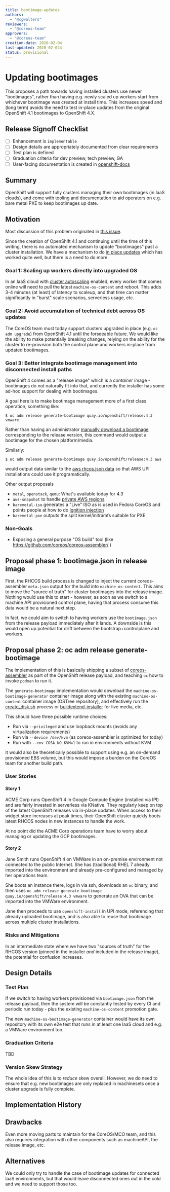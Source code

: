 ```yaml
---
title: bootimage-updates
authors:
  - "@cgwalters"
reviewers:
  - "@coreos-team"
approvers:
  - "@coreos-team"
creation-date: 2020-02-04
last-updated: 2020-02-024
status: provisional
---
```


# Updating bootimages

This proposes a path towards having installed clusters use newer "bootimages", rather than having e.g. newly scaled up workers start from whichever bootimage was created at install time.  This increases speed and (long term) avoids the need to test in-place updates from the original OpenShift 4.1 bootimages to OpenShift 4.X.

## Release Signoff Checklist

- [ ] Enhancement is `implementable`
- [ ] Design details are appropriately documented from clear requirements
- [ ] Test plan is defined
- [ ] Graduation criteria for dev preview, tech preview, GA
- [ ] User-facing documentation is created in [openshift-docs](https://github.com/openshift/openshift-docs/)

## Summary

OpenShift will support fully clusters managing their own bootimages (in IaaS clouds), and come with tooling and documentation to aid operators on e.g. bare metal PXE to keep bootimages up date.

## Motivation

Most discussion of this problem originated in [this issue](https://github.com/openshift/os/issues/381).

Since the creation of OpenShift 4.1 and continuing until the time of this writing, there is no automated mechanism to update "bootimages" past a cluster installation.  We have a mechanism to do [in place updates](https://github.com/openshift/machine-config-operator/blob/09fe53e2e47bc6f8129376dfe389e98fc151ff48/docs/OSUpgrades.md) which has worked quite well, but there is a need to do more.

### Goal 1: Scaling up workers directly into upgraded OS

In an IaaS cloud with [cluster autoscaling](https://docs.openshift.com/container-platform/4.3/machine_management/applying-autoscaling.html) enabled, every worker that comes online will need to pull the latest `machine-os-content` and reboot.  This adds 3-4 minutes (at least) of latency to scaleup, and that time can matter significantly in "burst" scale scenarios, serverless usage, etc.

### Goal 2: Avoid accumulation of technical debt across OS updates

The CoreOS team must today support clusters upgraded in place (e.g. `oc adm upgrade`) from OpenShift 4.1 until the forseeable future.  We would like the ability to make potentially breaking changes, relying on the ability for the cluster to re-provision both the control plane and workers in-place from updated bootimages.
 
### Goal 3: Better integrate bootimage management into disconnected install paths

OpenShift 4 comes as a "release image" which is a *container* image - bootimages do not naturally fit into that, and currently the installer has some ad-hoc support for dealing with bootimages.

A goal here is to make bootimage management more of a first class operation, something like:

```
$ oc adm release generate-bootimage quay.io/openshift/release:4.3 vmware
```

Rather than having an administrator [manually download a bootimage](https://mirror.openshift.com/pub/openshift-v4/dependencies/rhcos/4.3/latest/) corresponding to the release version, this command would output a bootimage for the chosen platform/media.

Similarly:

```
$ oc adm release generate-bootimage quay.io/openshift/release:4.3 aws
```

would output data similar to the [aws rhcos.json data](https://github.com/openshift/installer/blob/2055609f95b19322ee6cfdd0bea73399297c4a3e/data/data/rhcos.json#L2) so that AWS UPI installations could use it programatically.

Other output proposals

- `metal`, `openstack`, `qemu`: What's available today for 4.3
- `aws-snapshot` to handle [private AWS regions](https://github.com/openshift/os/blob/411d1f5943ea23f2de7e4f7a04ab0bb185fd9586/FAQ.md#q-how-do-i-get-rhcos-in-a-private-ec2-region).
- `baremetal-iso` generates a "Live" ISO as is used in Fedora CoreOS and points people at how to do [Ignition injection](https://github.com/coreos/coreos-installer/blob/3652e6a767bad593b1b898f239e41bc11a83ab8f/src/iso.rs#L28)
- `baremetal-pxe` outputs the split kernel/initramfs suitable for PXE

### Non-Goals

- Exposing a general purpose "OS build" tool (like https://github.com/coreos/coreos-assembler/ )

## Proposal phase 1: bootimage.json in release image

First, the RHCOS build process is changed to inject the current coreos-assembler `meta.json` output for the build into `machine-os-content`.  This aims to move the "source of truth" for cluster bootimages into the release image.  Nothing would use this to start - however, as soon as we switch to a machine API provisioned control plane, having that process consume this data would be a natural next step.

In fact, we could aim to switch to having workers use the `bootimage.json` from the release payload immediately after it lands.  A downside is this would open up potential for drift between the bootstrap+controlplane and workers.

## Proposal phase 2: oc adm release generate-bootimage

The implementation of this is basically shipping a subset of [coreos-assembler](https://github.com/coreos/coreos-assembler) as part of the OpenShift release payload, and teaching `oc` how to invoke `podman` to run it.

The `generate-bootimage` implementation would download the `machine-os-bootimage-generator` container image along with the existing `machine-os-content` container image (OSTree repository), and effectively run the [create_disk.sh](https://github.com/coreos/coreos-assembler/blob/30fbac4e176c7936362efbd647c8199d927e593c/src/create_disk.sh) process or [buildextend-installer](https://github.com/coreos/coreos-assembler/blob/30fbac4e176c7936362efbd647c8199d927e593c/src/cmd-buildextend-installer) for live media, etc.

This should have three possible runtime choices:

- Run via `--privileged` and use loopback mounts (avoids any virtualization requirements)
- Run via `--device /dev/kvm` (as coreos-assembler is optimized for today)
- Run with `--env COSA_NO_KVM=1` to run in environments without KVM

It would also be theoretically possible to support using e.g. an on-demand provisioned EBS volume, but this would impose a burden on the CoreOS team for another build path.

### User Stories

#### Story 1

ACME Corp runs OpenShift 4 in Google Compute Engine (installed via IPI) and are fairly invested in serverless via KNative.  They regularly keep on top of the latest OpenShift releases via in-place updates. When access to their widget store increases at peak times, their OpenShift cluster quickly boots latest RHCOS nodes in new instances to handle the work.

At no point did the ACME Corp operations team have to worry about managing or updating the GCP bootimages.

#### Story 2

Jane Smith runs OpenShift 4 on VMWare in an on-premise environment not connected to the public Internet.  She has (traditional) RHEL 7 already imported into the environment and already pre-configured and managed by her operations team.  

She boots an instance there, logs in via ssh, downloads an `oc` binary, and then uses `oc adm release generate-bootimage quay.io/openshift/release:4.3 vmware` to generate an OVA that can be imported into the VMWare environment.

Jane then proceeds to use `openshift-install` in UPI mode, referencing that already uploaded bootimage, and is also able to reuse that bootimage across multiple cluster installations.

### Risks and Mitigations

In an intermediate state where we have two "sources of truth" for the RHCOS version (pinned in the installer *and* included in the release image), the potential for confusion increases.

## Design Details

### Test Plan

If we switch to having workers provisioned via `bootimage.json` from the release payload, then the system will be constantly tested by every CI and periodic run today - plus the existing `machine-os-content` promotion gate.

The new `machine-os-bootimage-generator` container would have its own repository with its own e2e test that runs in at least one IaaS cloud and e.g. a VMWare environment too.

### Graduation Criteria

TBD

### Version Skew Strategy

The whole idea of this is to *reduce* skew overall.  However, we do need to ensure that e.g. new bootimages are only replaced in machinesets once a cluster upgrade is fully complete.

## Implementation History


## Drawbacks

Even more moving parts to maintain for the CoreOS/MCO team, and this also requires integration with other components such as machineAPI, the release image, etc.

## Alternatives

We could only try to handle the case of bootimage updates for connected IaaS environments, but that would leave disconnected ones out in the cold and we need to support those too.
